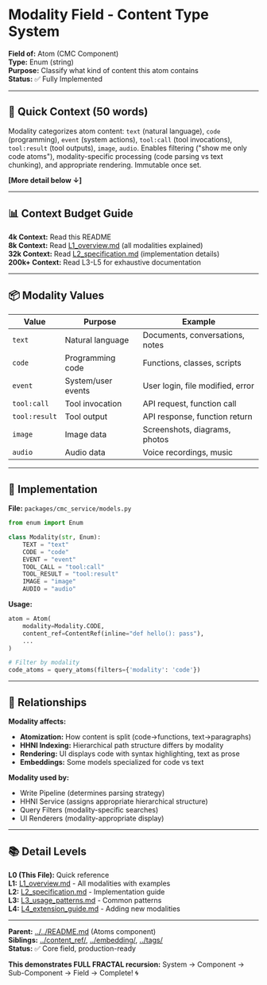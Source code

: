 # Modality Field - Content Type System

**Field of:** Atom (CMC Component)  
**Type:** Enum (string)  
**Purpose:** Classify what kind of content this atom contains  
**Status:** ✅ Fully Implemented

---

## 🎯 **Quick Context (50 words)**

Modality categorizes atom content: `text` (natural language), `code` (programming), `event` (system actions), `tool:call` (tool invocations), `tool:result` (tool outputs), `image`, `audio`. Enables filtering ("show me only code atoms"), modality-specific processing (code parsing vs text chunking), and appropriate rendering. Immutable once set.

**[More detail below ↓]**

---

## 📊 **Context Budget Guide**

**4k Context:** Read this README  
**8k Context:** Read [L1_overview.md](L1_overview.md) (all modalities explained)  
**32k Context:** Read [L2_specification.md](L2_specification.md) (implementation details)  
**200k+ Context:** Read L3-L5 for exhaustive documentation

---

## 📦 **Modality Values**

| Value | Purpose | Example |
|-------|---------|---------|
| `text` | Natural language | Documents, conversations, notes |
| `code` | Programming code | Functions, classes, scripts |
| `event` | System/user events | User login, file modified, error |
| `tool:call` | Tool invocation | API request, function call |
| `tool:result` | Tool output | API response, function return |
| `image` | Image data | Screenshots, diagrams, photos |
| `audio` | Audio data | Voice recordings, music |

---

## 🔧 **Implementation**

**File:** `packages/cmc_service/models.py`

```python
from enum import Enum

class Modality(str, Enum):
    TEXT = "text"
    CODE = "code"
    EVENT = "event"
    TOOL_CALL = "tool:call"
    TOOL_RESULT = "tool:result"
    IMAGE = "image"
    AUDIO = "audio"
```

**Usage:**
```python
atom = Atom(
    modality=Modality.CODE,
    content_ref=ContentRef(inline="def hello(): pass"),
    ...
)

# Filter by modality
code_atoms = query_atoms(filters={'modality': 'code'})
```

---

## 🔗 **Relationships**

**Modality affects:**
- **Atomization:** How content is split (code→functions, text→paragraphs)
- **HHNI Indexing:** Hierarchical path structure differs by modality
- **Rendering:** UI displays code with syntax highlighting, text as prose
- **Embeddings:** Some models specialized for code vs text

**Modality used by:**
- Write Pipeline (determines parsing strategy)
- HHNI Service (assigns appropriate hierarchical structure)
- Query Filters (modality-specific searches)
- UI Renderers (modality-appropriate display)

---

## 📚 **Detail Levels**

**L0 (This File):** Quick reference  
**L1:** [L1_overview.md](L1_overview.md) - All modalities with examples  
**L2:** [L2_specification.md](L2_specification.md) - Implementation guide  
**L3:** [L3_usage_patterns.md](L3_usage_patterns.md) - Common patterns  
**L4:** [L4_extension_guide.md](L4_extension_guide.md) - Adding new modalities

---

**Parent:** [../../README.md](../../README.md) (Atoms component)  
**Siblings:** [../content_ref/](../content_ref/), [../embedding/](../embedding/), [../tags/](../tags/)  
**Status:** ✅ Core field, production-ready  

**This demonstrates FULL FRACTAL recursion:** System → Component → Sub-Component → Field → Complete! 🌀

